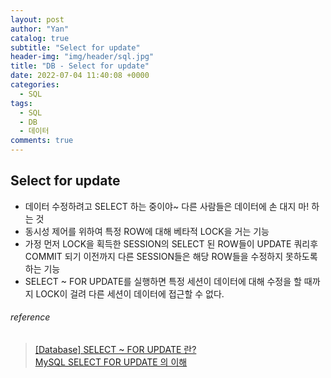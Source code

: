 ```yaml
---
layout: post
author: "Yan"
catalog: true
subtitle: "Select for update"
header-img: "img/header/sql.jpg"
title: "DB - Select for update"
date: 2022-07-04 11:40:08 +0000
categories:
  - SQL
tags:
  - SQL
  - DB
  - 데이터
comments: true
---
```


## Select for update

- 데이터 수정하려고 SELECT 하는 중이야~ 다른 사람들은 데이터에 손 대지 마! 하는 것
- 동시성 제어를 위하여 특정 ROW에 대해 베타적 LOCK을 거는 기능
- 가정 먼저 LOCK을 획득한 SESSION의 SELECT 된 ROW들이 UPDATE 쿼리후 COMMIT 되기 이전까지 다른 SESSION들은 해당 ROW들을 수정하지 못하도록 하는 기능
- SELECT ~ FOR UPDATE를 실행하면 특정 세션이 데이터에 대해 수정을 할 때까지 LOCK이 걸려 다른 세션이 데이터에 접근할 수 없다.

###### reference

> [[Database] SELECT ~ FOR UPDATE 란?](https://dololak.tistory.com/446)  
> [MySQL SELECT FOR UPDATE 의 이해](https://jinhokwon.github.io/mysql/mysql-select-for-update/)